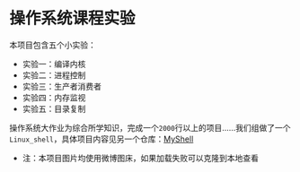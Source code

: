 # 操作系统课程实验
本项目包含五个小实验：

* 实验一：编译内核
* 实验二：进程控制
* 实验三：生产者消费者
* 实验四：内存监视
* 实验五：目录复制



操作系统大作业为综合所学知识，完成一个`2000`行以上的项目......我们组做了一个`Linux_shell`，具体项目内容见另一个仓库：[MyShell](https://github.com/xiabee/MyShell)



* 注：本项目图片均使用微博图床，如果加载失败可以克隆到本地查看
